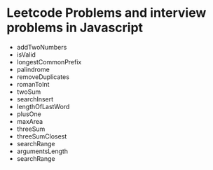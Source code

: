 # Leetcode Problems and interview problems in Javascript
* addTwoNumbers
* isValid
* longestCommonPrefix
* palindrome
* removeDuplicates
* romanToInt
* twoSum
* searchInsert
* lengthOfLastWord
* plusOne
* maxArea
* threeSum
* threeSumClosest
* searchRange
* argumentsLength
* searchRange